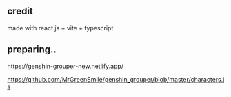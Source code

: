 ## credit
made with react.js + vite + typescript

## preparing..

<https://genshin-grouper-new.netlify.app/>

<https://github.com/MrGreenSmile/genshin_grouper/blob/master/characters.js>
